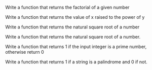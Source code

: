 Write a function that returns the factorial of a given number

Write a function that returns the value of x raised to the power of y

Write a function that returns the natural square root of a number

Write a function that returns the natural square root of a number.

Write a function that returns 1 if the input integer is a prime number, otherwise return 0

Write a function that returns 1 if a string is a palindrome and 0 if not.


